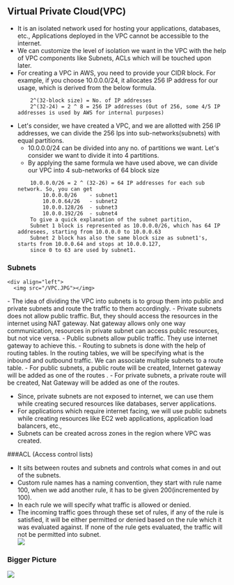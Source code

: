  ## Virtual Private Cloud(VPC)
 - It is an isolated network used for hosting your applications, databases, etc., Applications deployed in the VPC cannot
   be accessible to the internet. 
 - We can customize the level of isolation we want in the VPC with the help of VPC components like Subnets, ACLs which will be 
   touched upon later.
 - For creating a VPC in AWS, you need to provide your CIDR block. For example, if you choose 10.0.0.0/24,  it allocates 
   256 IP address for our usage, which is derived from the below formula.
   ```
       2^(32-block size) = No. of IP addresses 
       2^(32-24) = 2 ^ 8 = 256 IP addresses (Out of 256, some 4/5 IP addresses is used by AWS for internal purposes)
   ``` 
 - Let's consider, we have created a VPC, and we are allotted with 256 IP addresses, we can divide the 256 Ips into sub-networks(subnets) 
   with equal partitions. 
   - 10.0.0.0/24 can be divided into any no. of partitions we want. Let's consider we want to divide it into 4 partitions.
   - By applying the same formula we have used above, we can divide our VPC into 4 sub-networks of 64 block size
    ```
        10.0.0.0/26 = 2 ^ (32-26) = 64 IP addresses for each sub network. So, you can get  
            10.0.0.0/26    - subnet1
            10.0.0.64/26   - subnet2
            10.0.0.128/26  - subnet3
            10.0.0.192/26  - subnet4
        To give a quick explanation of the subnet partition,
        Subnet 1 block is represented as 10.0.0.0/26, which has 64 IP addresees, starting from 10.0.0.0 to 10.0.0.63
        Subnet 2 block has also the same block size as subnet1's, starts from 10.0.0.64 and stops at 10.0.0.127, 
        since 0 to 63 are used by subnet1.                       
   ```
  ### Subnets 
    <div align="left">
      <img src="/VPC.JPG"></img>
 </div>
 - The idea of dividing the VPC into subnets is to group them into public and private subnets and route the traffic to them accordingly.
 - Private subnets does not allow public traffic. But, they should access the resources in the internet using NAT gateway. 
   Nat gateway allows only one way communication, resources in private subnet can access public resources, but not vice versa. 
 - Public subnets allow public traffic. They use internet gateway to achieve this.
 - Routing to subnets is done with the help of routing tables. In the routing tables, we will be specifying what is the inbound
   and outbound traffic. We can associate multiple subnets to a route table.
   - For public subnets, a public route will be created, Internet gateway will be added as one of the routes .
   - For private subnets, a private route will be created, Nat Gateway will be added as one of the routes.
   
 - Since, private subnets are not exposed to internet, we can use them while creating secured resources like databases, server applications.
 - For applications which require internet facing, we will use public subnets while creating resources like EC2 web applications, application 
   load balancers, etc.,
 - Subnets can be created across zones in the region where VPC was created.
 
 ###ACL (Access control lists)
- It sits between routes and subnets and controls what comes in and out of the subnets. 
- Custom rule names has a naming convention, they start with rule name 100, when we add another rule, it has to be given 200(incremented by 100).
- In each rule we will specify what traffic is allowed or denied.
- The incoming traffic goes through these set of rules, if any of the rule is satisfied, it will be either permitted or denied based on the rule
   which it was evaluated against. If none of the rule gets evaluated, the traffic will not be permitted into subnet.
  <div align="left">
      <img src="/VPC2.PNG"></img>
 </div>

### Bigger Picture
  <div align="left">
      <img src="/VPC1.JPG"></img>
 </div>